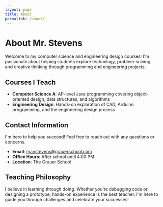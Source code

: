 ```yaml
---
layout: page
title: About
permalink: /about/
---
```


# About Mr. Stevens

Welcome to my computer science and engineering design courses! I'm passionate about helping students explore technology, problem-solving, and creative thinking through programming and engineering projects.

## Courses I Teach

- **Computer Science A**: AP-level Java programming covering object-oriented design, data structures, and algorithms
- **Engineering Design**: Hands-on exploration of CAD, Arduino programming, and the engineering design process

## Contact Information

I'm here to help you succeed! Feel free to reach out with any questions or concerns.

- **Email**: [ryanstevens@grauerschool.com](mailto:ryanstevens@grauerschool.com)
- **Office Hours**: After school until 4:00 PM
- **Location**: The Grauer School

## Teaching Philosophy

I believe in learning through doing. Whether you're debugging code or designing a prototype, hands-on experience is the best teacher. I'm here to guide you through challenges and celebrate your successes!

